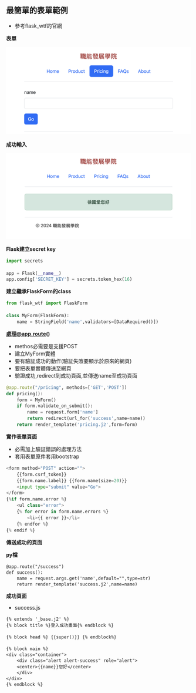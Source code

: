 ## 最簡單的表單範例

- 參考flask_wtf的官網

**表單**

![](./images/pic1.png)

**成功輸入**

![](./images/pic2.png)

**Flask建立secret key**

```python
import secrets

app = Flask(__name__)
app.config['SECRET_KEY'] = secrets.token_hex(16) 
```

**建立繼承FlaskForm的class**

```python
from flask_wtf import FlaskForm

class MyForm(FlaskForm):
    name = StringField('name',validators=[DataRequired()])
```

**處理@app.route()**
- methos必需要是支援POST
- 建立MyForm實體
- 要有驗証成功的動作(驗証失敗要顯示於原來的網頁)
- 要把表單實體傳送至網頁
- 驗證成功,redirect到成功頁面,並傳送name至成功頁面

```python
@app.route("/pricing", methods=['GET','POST'])
def pricing():
    form = MyForm()
    if form.validate_on_submit():
        name = request.form['name'] 
        return redirect(url_for('success',name=name)) 
    return render_template('pricing.j2',form=form)
```

**實作表單頁面**
- 必需加上驗証錯誤的處理方法
- 套用表單原件套用bootstrap

```python
<form method="POST" action="">
    {{form.csrf_token}}
    {{form.name.label}} {{form.name(size=20)}}
    <input type="submit" value="Go">
</form>
{%if form.name.error %}
    <ul class="error">
    {% for error in form.name.errors %}
        <li>{{ error }}</li>
    {% endfor %}
{% endif %}
```

**傳送成功的頁面**

**py檔**

```
@app.route("/success")
def success():
    name = request.args.get('name',default="",type=str)
    return render_template('success.j2',name=name) 
```

**成功頁面**
- success.js

```
{% extends '_base.j2' %}
{% block title %}登入成功畫面{% endblock %}

{% block head %} {{super()}} {% endblock%}

{% block main %}
<div class="container">
    <div class="alert alert-success" role="alert">    
    <center>{{name}}您好</center>
    </div>
</div>
{% endblock %}
```
